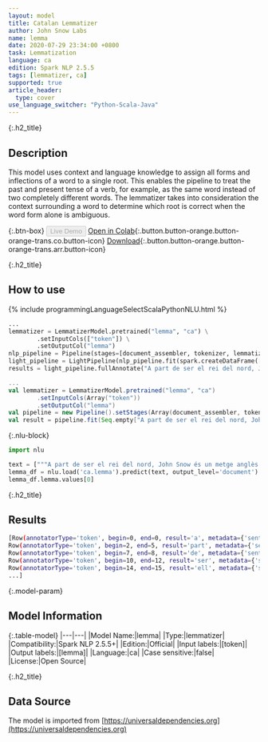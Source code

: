 ```yaml
---
layout: model
title: Catalan Lemmatizer
author: John Snow Labs
name: lemma
date: 2020-07-29 23:34:00 +0800
task: Lemmatization
language: ca
edition: Spark NLP 2.5.5
tags: [lemmatizer, ca]
supported: true
article_header:
  type: cover
use_language_switcher: "Python-Scala-Java"
---
```


{:.h2_title}
## Description
This model uses context and language knowledge to assign all forms and inflections of a word to a single root. This enables the pipeline to treat the past and present tense of a verb, for example, as the same word instead of two completely different words. The lemmatizer takes into consideration the context surrounding a word to determine which root is correct when the word form alone is ambiguous.

{:.btn-box}
<button class="button button-orange" disabled>Live Demo</button>
[Open in Colab](https://colab.research.google.com/github/JohnSnowLabs/spark-nlp-workshop/blob/b2eb08610dd49d5b15077cc499a94b4ec1e8b861/jupyter/annotation/english/model-downloader/Create%20custom%20pipeline%20-%20NerDL.ipynb#scrollTo=bbzEH9u7tdxR){:.button.button-orange.button-orange-trans.co.button-icon}
[Download](https://s3.amazonaws.com/auxdata.johnsnowlabs.com/public/models/lemma_ca_2.5.5_2.4_1596054394549.zip){:.button.button-orange.button-orange-trans.arr.button-icon}

{:.h2_title}
## How to use

<div class="tabs-box" markdown="1">

{% include programmingLanguageSelectScalaPythonNLU.html %}

```python
...
lemmatizer = LemmatizerModel.pretrained("lemma", "ca") \
        .setInputCols(["token"]) \
        .setOutputCol("lemma")
nlp_pipeline = Pipeline(stages=[document_assembler, tokenizer, lemmatizer])
light_pipeline = LightPipeline(nlp_pipeline.fit(spark.createDataFrame([['']]).toDF("text")))
results = light_pipeline.fullAnnotate("A part de ser el rei del nord, John Snow és un metge anglès i líder en el desenvolupament de l'anestèsia i la higiene mèdica.")
```

```scala
...
val lemmatizer = LemmatizerModel.pretrained("lemma", "ca")
        .setInputCols(Array("token"))
        .setOutputCol("lemma")
val pipeline = new Pipeline().setStages(Array(document_assembler, tokenizer, lemmatizer))
val result = pipeline.fit(Seq.empty["A part de ser el rei del nord, John Snow és un metge anglès i líder en el desenvolupament de l'anestèsia i la higiene mèdica."].toDS.toDF("text")).transform(data)
```

{:.nlu-block}
```python
import nlu

text = ["""A part de ser el rei del nord, John Snow és un metge anglès i líder en el desenvolupament de l'anestèsia i la higiene mèdica."""]
lemma_df = nlu.load('ca.lemma').predict(text, output_level='document')
lemma_df.lemma.values[0]
```

</div>

{:.h2_title}
## Results

```bash
[Row(annotatorType='token', begin=0, end=0, result='a', metadata={'sentence': '0'}, embeddings=[]),
Row(annotatorType='token', begin=2, end=5, result='part', metadata={'sentence': '0'}, embeddings=[]),
Row(annotatorType='token', begin=7, end=8, result='de', metadata={'sentence': '0'}, embeddings=[]),
Row(annotatorType='token', begin=10, end=12, result='ser', metadata={'sentence': '0'}, embeddings=[]),
Row(annotatorType='token', begin=14, end=15, result='ell', metadata={'sentence': '0'}, embeddings=[]),
...]
```

{:.model-param}
## Model Information

{:.table-model}
|---|---|
|Model Name:|lemma|
|Type:|lemmatizer|
|Compatibility:|Spark NLP 2.5.5+|
|Edition:|Official|
|Input labels:|[token]|
|Output labels:|[lemma]|
|Language:|ca|
|Case sensitive:|false|
|License:|Open Source|

{:.h2_title}
## Data Source
The model is imported from [https://universaldependencies.org](https://universaldependencies.org)